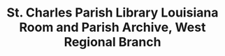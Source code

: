 ---
layout: repo
title: "St. Charles Parish Library Louisiana Room and Parish Archive, West Regional Branch"
id: 25428
permalink: repos/25428/
---